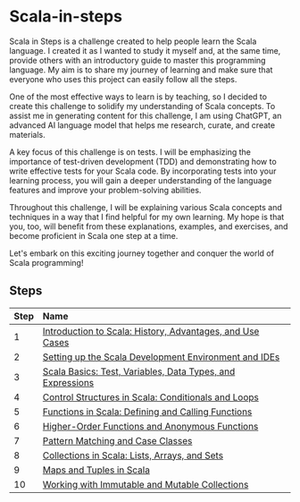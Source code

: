 # Scala-in-steps

Scala in Steps is a challenge created to help people learn the Scala language. I created it as I wanted to study it myself and, at the same time, provide others with an introductory guide to master this programming language. My aim is to share my journey of learning and make sure that everyone who uses this project can easily follow all the steps.

One of the most effective ways to learn is by teaching, so I decided to create this challenge to solidify my understanding of Scala concepts. To assist me in generating content for this challenge, I am using ChatGPT, an advanced AI language model that helps me research, curate, and create materials.

A key focus of this challenge is on tests. I will be emphasizing the importance of test-driven development (TDD) and demonstrating how to write effective tests for your Scala code. By incorporating tests into your learning process, you will gain a deeper understanding of the language features and improve your problem-solving abilities.

Throughout this challenge, I will be explaining various Scala concepts and techniques in a way that I find helpful for my own learning. My hope is that you, too, will benefit from these explanations, examples, and exercises, and become proficient in Scala one step at a time.

Let's embark on this exciting journey together and conquer the world of Scala programming!


## Steps

| Step | Name                                                                                |
|---|:------------------------------------------------------------------------------------|
| 1 | [Introduction to Scala: History, Advantages, and Use Cases](./step_01_introduction) |
| 2 | [Setting up the Scala Development Environment and IDEs](./step_02_environment)      |
| 3 | [Scala Basics: Test, Variables, Data Types, and Expressions](./step_03_basics)      |
| 4 | [Control Structures in Scala: Conditionals and Loops](./step_04_control_structures) |
| 5 | [Functions in Scala: Defining and Calling Functions](./step_05_functions)                           |
| 6 | [Higher-Order Functions and Anonymous Functions](./README.md)                       |
| 7 | [Pattern Matching and Case Classes](./README.md)                                    |
| 8 | [Collections in Scala: Lists, Arrays, and Sets](./README.md)                        |
| 9 | [Maps and Tuples in Scala](./README.md)                                             | 
| 10| [Working with Immutable and Mutable Collections](./README.md)                       |